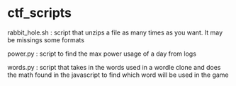 # ctf_scripts
rabbit_hole.sh : script that unzips a file as many times as you want. It may be missings some formats

power.py : script to find the max power usage of a day from logs

words.py : script that takes in the words used in a wordle clone and does the math found in the javascript to find which word will be used in the game
